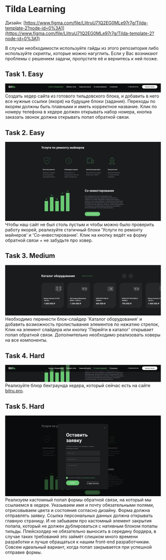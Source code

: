 # Tilda Learning

Дизайн: [https://www.figma.com/file/LIitruU71Q2EG0MLe97r7g/Tilda-template-2?node-id=0%3A1](https://www.figma.com/file/LIitruU71Q2EG0MLe97r7g/Tilda-template-2?node-id=0%3A1)  

В случае необходимости используйте гайды из этого репозитория либо используйте скрипты, которые можно нагуглить. Если у Вас возникают проблемы с решением задачи, пропустите её и вернитесь к ней позже.

## Task 1. Easy
![Header](images/header.png?raw=true "Header")
Создать хедер сайта из готового тильдовского блока, и добавить в него все нужные ссылки (якоря) на будущие блоки (задания). Переходы по якорям должны быть плавными и иметь корректное название. Клик по номеру телефона в хедере должен открывать набор номера, кнопка заказать звонок должна открывать попап обратной связи.

## Task 2. Easy
![Static Blocks](images/static-blocks.png?raw=true "Static Blocks")
Чтобы наш сайт не был столь пустым и чтобы можно было проверить работу якорей, реализуйте статичный блоки 'Услуги по ремонту майнеров' и 'Со-инвестирование'. Клик на кнопку ведёт на форму обратной связи + не забудьте про ховер.

## Task 3. Medium
![Slider](images/slider.png?raw=true "Slider")
Необходимо перенести блок-слайдер 'Каталог оборудования' и добавить возможность пролистывания элементов по нажатию стрелок, Клик на элемент слайдера или кнопку 'Перейти в каталог' открывает попап обратной связи. Дополнительно необходимо реализовать ховеры на все компоненты.

## Task 4. Hard
![Blur](images/blur.png?raw=true "Blur")
Реализуйте блюр бекграунда хедера, который сейчас есть на сайте [bitru.pro](https://bitru.pro).

## Task 5. Hard
![Popup](images/popup.png?raw=true "Popup")
Реализуем кастомный попап формы обратной связи, на который мы ссылаемся в хедере. Указываем имя и почту обязательными полями, отрисовываем цвета и состояния согласно дизайну. Форма должна отправлять заявку. Ссылка персональных данных должна открывать главную страницу. И не забываем про кастомный элемент закрытия попапа, который не должен дублироваться с нативным блоком попапы тильды. Плейсхолдер не обязательно выносить в середину бордера, в случае таких требований это займёт слишком много времени разработки и лучше обращаться к нашим front-end разработчикам. Совсем идеальный вариант, когда попап закрывается при успешной отправке формы.
